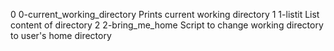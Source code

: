 0	0-current_working_directory	Prints current working directory
1	1-listit			List content of directory
2	2-bring_me_home			Script to change working directory to user's home directory
